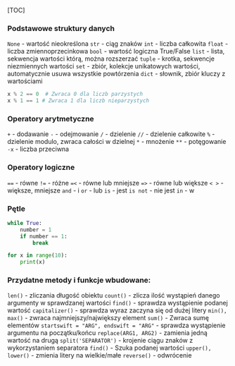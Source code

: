[TOC]


### Podstawowe struktury danych
`None` - wartość nieokreślona
`str` - ciąg znaków
`int` - liczba całkowita
`float` - liczba zmiennoprzecinkowa
`bool` - wartość logiczna True/False
`list` - lista, sekwencja wartości którą, można rozszerzać
`tuple` - krotka, sekwencje niezmiennych wartości
`set` - zbiór, kolekcje unikatowych wartości, automatycznie usuwa wszystkie powtórzenia
`dict` - słownik, zbiór kluczy z wartościami

```python
x % 2 == 0  # Zwraca 0 dla liczb parzystych
x % 1 == 1 # Zwraca 1 dla liczb nieparzystych
```


### Operatory arytmetyczne
`+` - dodawanie
`-` -   odejmowanie
`/` - dzielenie
`//` -  dzielenie całkowite
`%` -  dzielenie modulo, zwraca całości w dzielnej
`*` - mnożenie
`**` -  potęgowanie
`-x` -  liczba przeciwna

### Operatory logiczne
`==` - równe
`!=` - różne
`=<` - równe lub mniejsze
`=>` - równe lub większe
`< >` - większe, mniejsze
`and` - i
`or` - lub
`is` - jest
`is not` - nie jest
`in` - w

### Pętle
```python
while True:
    number = 1
    if number == 1:
        break
```

```python
for x in range(10):
    print(x)
```

### Przydatne metody i funkcje wbudowane:
`len()` - zliczania długość obiektu
`count()` - zlicza ilość wystąpień danego argumenty w sprawdzanej wartości
`find()` - sprawdza wystąpienie podanej wartość
`capitalizer()` - sprawdza wyraz zaczyna się od dużej litery
`min(), max()` - zwraca najmniejszy/największy element
`sum()` - Zwraca sumę elementów
`startswift = "ARG", endswift = "ARG"` - sprawdza wystąpienie argumentu na początku/końcu
`replace(ARG1, ARG2)` - zamienia jedną wartość na drugą
`split('SEPARATOR')` - krojenie ciągu znaków z wykorzystaniem separatora
`find()` - Szuka podanej wartości
`upper(), lower()` - zmienia litery na wielkie/małe
`reverse()` - odwrócenie
